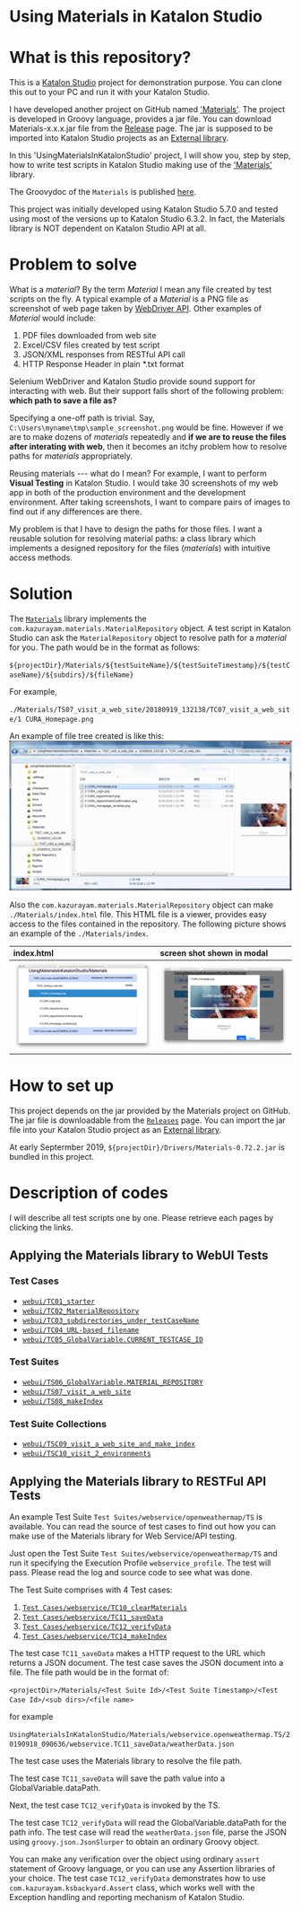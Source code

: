 Using Materials in Katalon Studio
=====================================

# What is this repository?

This is a [Katalon Studio](https://www.katalon.com/) project for demonstration purpose. You can clone this out to your PC and run it with your Katalon Studio.

I have developed another project on GitHub named ['Materials'](https://github.com/kazurayam/Materials). The project is developed in Groovy language, provides a jar file. You can download Materials-x.x.x.jar file from the [Release](https://github.com/kazurayam/Materials/releases) page. The jar is supposed to be imported into Katalon Studio projects as an [External library](https://docs.katalon.com/display/KD/External+Libraries).

In this 'UsingMaterialsInKatalonStudio' project, I will show you, step by step, how to write test scripts in Katalon Studio making use of the ['Materials'](https://github.com/kazurayam/Materials) library.

The Groovydoc of the `Materials` is published [here](https://kazurayam.github.io/Materials/).

This project was initially developed using Katalon Studio 5.7.0 and tested using most of the versions up to Katalon Studio 6.3.2. In fact, the Materials library is NOT dependent on Katalon Studio API at all.

# Problem to solve

What is a *material*? By the term *Material* I mean any file created by test scripts on the fly. A typical example of a *Material* is a PNG file as screenshot of web page taken by [WebDriver API](https://seleniumhq.github.io/selenium/docs/api/java/org/openqa/selenium/TakesScreenshot.html). Other examples of *Material* would include:
1. PDF files downloaded from web site
2. Excel/CSV files created by test script
3. JSON/XML responses from RESTful API call
4. HTTP Response Header in plain \*.txt format

Selenium WebDriver and Katalon Studio provide sound support for interacting with web. But their support falls short of the following problem: **which path to save a file as?**

Specifying a one-off path is trivial. Say, `C:\Users\myname\tmp\sample_screenshot.png` would be fine. However if we are to make dozens of *materials* repeatedly and **if we are to reuse the files after interating with web**, then it becomes an itchy problem how to resolve paths for *materials* appropriately.

Reusing materials --- what do I mean? For example, I want to perform **Visual Testing** in Katalon Studio. I would take 30 screenshots of my web app in both of the production environment and the development environment. After taking screenshots, I want to compare pairs of images to find out if any differences are there.

My problem is that I have to design the paths for those files. I want a reusable solution for resolving material paths: a class library which implements a designed repository for the files (*materials*) with intuitive access methods.

# Solution

The [`Materials`](https://github.com/kazurayam/Materials) library implements the  `com.kazurayam.materials.MaterialRepository` object. A test script in Katalon Studio can ask the  `MaterialRepository` object to resolve path for a *material* for you. The path would be in the format as follows:

`${projectDir}/Materials/${testSuiteName}/${testSuiteTimestamp}/${testCaseName}/${subdirs}/${fileName}`

For example,

`./Materials/TS07_visit_a_web_site/20180919_132138/TC07_visit_a_web_site/1 CURA_Homepage.png`

An example of file tree created is like this:
![TS07_tree](docs/webui/images/TS07/TS07_tree.png)

Also the `com.kazurayam.materials.MaterialRepository` object can make `./Materials/index.html` file. This HTML file is a viewer, provides easy access to the files contained in the repository. The following picture shows an example of the `./Materials/index`.

| index.html | screen shot shown in modal |
|:-----------|:---------------------------|
| ![index](docs/webui/images/index.png) | ![index_modal](docs/webui/images/index_modal.png) |

# How to set up

This project depends on the jar provided by the Materials project on GitHub. The jar file is downloadable from the [`Releases`](https://github.com/kazurayam/Materials/releases) page. You can import the jar file into your Katalon Studio project as an [External library](https://docs.katalon.com/display/KD/External+Libraries).

At early Septermber 2019, `${projectDir}/Drivers/Materials-0.72.2.jar` is bundled in this project.

# Description of codes

I will describe all test scripts one by one. Please retrieve each pages by clicking the links.

## Applying the Materials library to WebUI Tests

### Test Cases

- [`webui/TC01_starter`](./docs/webui/TC01_starter.md)
- [`webui/TC02_MaterialRepository`](./docs/webui/TC02_MaterialRepository.md)
- [`webui/TC03_subdirectories_under_testCaseName`](./docs/webui/TC03_subdirectories_under_testCaseName.md)
- [`webui/TC04_URL-based_filename`](./docs/webui/TC04_URL-based_filename.md)
- [`webui/TC05_GlobalVariable.CURRENT_TESTCASE_ID`](./docs/webui/TC05_GlobalVariable.CURRENT_TESTCASE_ID.md)

### Test Suites

- [`webui/TS06_GlobalVariable.MATERIAL_REPOSITORY`](./docs/webui/TS06_GlobalVariable.MATERIAL_REPOSITORY.md)
- [`webui/TS07_visit_a_web_site`](./docs/webui/TS07_visit_a_web_site.md)
- [`webui/TS08_makeIndex`](./docs/webui/TS08_makeIndex.md)

### Test Suite Collections

- [`webui/TSC09_visit_a_web_site_and_make_index`](./docs/webui/TSC09_visit_a_web_site_and_make_index.md)
- [`webui/TSC10_visit_2_environments`](./docs/webui/TSC10_visit_2_environments.md)

## Applying the Materials library to RESTFul API Tests

An example Test Suite `Test Suites/webservice/openweathermap/TS` is available.
You can read the source of test cases to find out
how you can make use of the Materials library for Web Service/API testing.

Just open the Test Suite `Test Suites/webservice/openweathermap/TS`
and run it specifying the Execution Profile `webservice_profile`.
The test will pass. Please read the log and source code to see what was done.

The Test Suite comprises with 4 Test cases:
1. [`Test Cases/webservice/TC10_clearMaterials`](Scripts/webservice/TC10_clearMaterials)
2. [`Test Cases/webservice/TC11_saveData`](Scripts/webservice/TC11_saveData)
3. [`Test Cases/webservice/TC12_verifyData`](Scripts/webservice/TC12_verifyData)
4. [`Test Cases/webservice/TC14_makeIndex`](Scripts/webservice/TC14_makeIndex)

The test case `TC11_saveData` makes a HTTP request to the URL which returns
a JSON document. The test case saves the JSON document into a file.
The file path would be in the format of:

`<projectDir>/Materials/<Test Suite Id>/<Test Suite Timestamp>/<Test Case Id>/<sub dirs>/<file name>`

for example

`UsingMaterialsInKatalonStudio/Materials/webservice.openweathermap.TS/20190918_090636/webservice.TC11_saveData/weatherData.json`

The test case uses the Materials library to resolve the file path.

The test case `TC11_saveData` will save the path value into a GlobalVariable.dataPath.

Next, the test case `TC12_verifyData` is invoked by the TS.

The test case `TC12_verifyData` will read the GlobalVariable.dataPath for the path info.
The test case will read the `weatherData.json` file, parse the JSON
using `groovy.json.JsonSlurper` to obtain an ordinary Groovy object.

You can make any verification over the object using ordinary `assert` statement of
Groovy language, or you can use any Assertion libraries of your choice.
The test case `TC12_verifyData` demonstrates how to use `com.kazurayam.ksbackyard.Assert` class,
which works well with the Exception handling and reporting mechanism of Katalon Studio.
